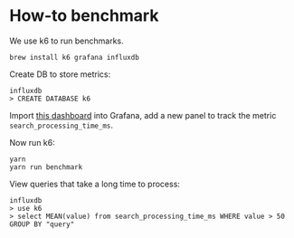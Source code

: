 # How-to benchmark

We use k6 to run benchmarks.

```
brew install k6 grafana influxdb
```

Create DB to store metrics:

```
influxdb
> CREATE DATABASE k6
```

Import [this dashboard](https://grafana.com/grafana/dashboards/2587) into Grafana, add a new panel to track the metric `search_processing_time_ms`.

Now run k6:

```
yarn
yarn run benchmark
```

View queries that take a long time to process:

```
influxdb
> use k6
> select MEAN(value) from search_processing_time_ms WHERE value > 50 GROUP BY "query"
```
